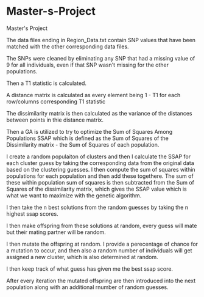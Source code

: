 # Master-s-Project
Master's Project


The data files ending in Region_Data.txt contain SNP values that have been matched with the other corresponding data files.

The SNPs were cleaned by eliminating any SNP that had a missing value of 9 for all individuals, even if that SNP wasn't missing for the other populations.

Then a T1 statistic is calculated.

A distance matrix is calculated as every element being 1 - T1 for each row/columns corresponding T1 statistic

The dissimilarity matrix is then calculated as the variance of the distances between points in thie distance matrix.

Then a GA is utilized to try to optimize the Sum of Squares Among Populations SSAP which is defined as the Sum of Squares of the Dissimilarity matrix - the Sum of Squares of each population.

I create a random populaiton of clusters and then I calculate the SSAP for each cluster guess by taking the corresponding data from the original data based on the clustering guesses. I then compute the sum of squares within populations for each population and then add these togethere. The sum of these within population sum of squares is  then subtracted from the Sum of Squares of the dissimilarity matrix, which gives the SSAP value which is what we want to maximize with the genetic algorithm. 

I then take the n best solutions from the random guesses by taking the n highest ssap scores.

I then make offspring from these solutions at random, every guess will mate but their mating partner will be random.

I then mutate the offspring at random. I provide a perecentage of chance for a mutation to occur, and then also a random number of individuals will get assigned a new cluster, which is also determined at random.

I then keep track of what guess has given me the best ssap score. 

After every iteration the mutated offspring are then introduced into the next population along with an additional rnumber of random guesses.

